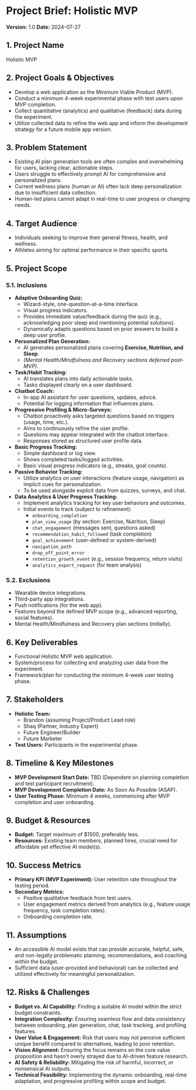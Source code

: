 # Project Brief: Holistic MVP

**Version:** 1.0
**Date:** 2024-07-27

## 1. Project Name

Holistic MVP

## 2. Project Goals & Objectives

*   Develop a web application as the Minimum Viable Product (MVP).
*   Conduct a minimum 4-week experimental phase with test users upon MVP completion.
*   Collect quantitative (analytics) and qualitative (feedback) data during the experiment.
*   Utilize collected data to refine the web app and inform the development strategy for a future mobile app version.

## 3. Problem Statement

*   Existing AI plan generation tools are often complex and overwhelming for users, lacking clear, actionable steps.
*   Users struggle to effectively prompt AI for comprehensive and personalized plans.
*   Current wellness plans (human or AI) often lack deep personalization due to insufficient data collection.
*   Human-led plans cannot adapt in real-time to user progress or changing needs.

## 4. Target Audience

*   Individuals seeking to improve their general fitness, health, and wellness.
*   Athletes aiming for optimal performance in their specific sports.

## 5. Project Scope

### 5.1. Inclusions

*   **Adaptive Onboarding Quiz:**
    *   Wizard-style, one-question-at-a-time interface.
    *   Visual progress indicators.
    *   Provides immediate value/feedback during the quiz (e.g., acknowledging poor sleep and mentioning potential solutions).
    *   Dynamically adapts questions based on prior answers to build a deep user profile.
*   **Personalized Plan Generation:**
    *   AI generates personalized plans covering **Exercise, Nutrition, and Sleep**.
    *   *(Mental Health/Mindfulness and Recovery sections deferred post-MVP)*.
*   **Task/Habit Tracking:**
    *   AI translates plans into daily actionable tasks.
    *   Tasks displayed clearly on a user dashboard.
*   **Chatbot Coach:**
    *   In-app AI assistant for user questions, updates, advice.
    *   Potential for logging information that influences plans.
*   **Progressive Profiling & Micro-Surveys:**
    *   Chatbot proactively asks targeted questions based on triggers (usage, time, etc.).
    *   Aims to continuously refine the user profile.
    *   Questions may appear integrated with the chatbot interface.
    *   Responses stored as structured user profile data.
*   **Basic Progress Tracking:**
    *   Simple dashboard or log view.
    *   Shows completed tasks/logged activities.
    *   Basic visual progress indicators (e.g., streaks, goal counts).
*   **Passive Behavior Tracking:**
    *   Utilize analytics on user interactions (feature usage, navigation) as implicit cues for personalization.
    *   To be used alongside explicit data from quizzes, surveys, and chat.
*   **Data Analytics & User Progress Tracking:**
    *   Implement analytics tracking for key user behaviors and outcomes.
    *   Initial events to track (subject to refinement):
        *   `onboarding_completion`
        *   `plan_view_usage` (by section: Exercise, Nutrition, Sleep)
        *   `chat_engagement` (messages sent, questions asked)
        *   `recommendation_habit_followed` (task completion)
        *   `goal_achievement` (user-defined or system-derived)
        *   `navigation_path`
        *   `drop_off_point_error`
        *   `retention_growth_event` (e.g., session frequency, return visits)
        *   `analytics_export_request` (for team analysis)

### 5.2. Exclusions

*   Wearable device integrations.
*   Third-party app integrations.
*   Push notifications (for the web app).
*   Features beyond the defined MVP scope (e.g., advanced reporting, social features).
*   Mental Health/Mindfulness and Recovery plan sections (initially).

## 6. Key Deliverables

*   Functional Holistic MVP web application.
*   System/process for collecting and analyzing user data from the experiment.
*   Framework/plan for conducting the minimum 4-week user testing phase.

## 7. Stakeholders

*   **Holistic Team:**
    *   Brandon (assuming Project/Product Lead role)
    *   Shaq (Partner, Industry Expert)
    *   Future Engineer/Builder
    *   Future Marketer
*   **Test Users:** Participants in the experimental phase.

## 8. Timeline & Key Milestones

*   **MVP Development Start Date:** TBD (Dependent on planning completion and test participant recruitment).
*   **MVP Development Completion Date:** As Soon As Possible (ASAP).
*   **User Testing Phase:** Minimum 4 weeks, commencing after MVP completion and user onboarding.

## 9. Budget & Resources

*   **Budget:** Target maximum of $1500, preferably less.
*   **Resources:** Existing team members, planned hires, crucial need for affordable yet effective AI model(s).

## 10. Success Metrics

*   **Primary KPI (MVP Experiment):** User retention rate throughout the testing period.
*   **Secondary Metrics:**
    *   Positive qualitative feedback from test users.
    *   User engagement metrics derived from analytics (e.g., feature usage frequency, task completion rates).
    *   Onboarding completion rate.

## 11. Assumptions

*   An accessible AI model exists that can provide accurate, helpful, safe, and non-legally problematic planning, recommendations, and coaching within the budget.
*   Sufficient data (user-provided and behavioral) can be collected and utilized effectively for meaningful personalization.

## 12. Risks & Challenges

*   **Budget vs. AI Capability:** Finding a suitable AI model within the strict budget constraints.
*   **Integration Complexity:** Ensuring seamless flow and data consistency between onboarding, plan generation, chat, task tracking, and profiling features.
*   **User Value & Engagement:** Risk that users may not perceive sufficient unique benefit compared to alternatives, leading to poor retention.
*   **Vision Alignment:** Ensuring the focus remains on the core value proposition and hasn't overly strayed due to AI-driven feature research.
*   **AI Safety & Reliability:** Mitigating the risk of harmful, incorrect, or nonsensical AI outputs.
*   **Technical Feasibility:** Implementing the dynamic onboarding, real-time adaptation, and progressive profiling within scope and budget. 